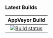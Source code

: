 ### Latest Builds

|AppVeyor Build|
|:-:|
|[![Build status](https://ci.appveyor.com/api/projects/status/742nb7dtwlva755m?svg=true)](https://ci.appveyor.com/project/imckl/wl)|
